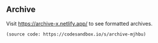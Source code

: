 ## Archive

Visit https://archive-x.netlify.app/ to see formatted archives. 

`(source code: https://codesandbox.io/s/archive-mjhbu)`
